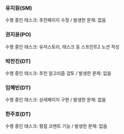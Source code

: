 ### 유지원(SM)
수행 중인 태스크: 추천페이지 수정 / 발생한 문제: 없음
### 권지윤(PO)
수행 중인 태스크: 유저스토리, 태스크 등 스프린트2 노션 작성
### 박찬진(DT)
수행 중인 태스크: 추천 알고리즘 검토 / 발생한 문제: 없음
### 임혜빈(DT)
수행 중인 태스크: 상세페이지 구현 / 발생한 문제: 없음
### 한주호(DT)
수행 중인 태스크: 평점 코멘트 기능 / 발생한 문제: 없음
